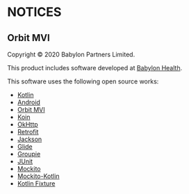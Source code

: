 # NOTICES

## Orbit MVI

Copyright &copy; 2020 Babylon Partners Limited.

This product includes software developed at [Babylon Health](http://www.babylonhealth.com/).

This software uses the following open source works:

- [Kotlin](https://github.com/JetBrains/kotlin)
- [Android](https://developer.android.com)
- [Orbit MVI](https://github.com/babylonhealth/orbit-mvi)
- [Koin](https://insert-koin.io/)
- [OkHttp](https://square.github.io/okhttp/)
- [Retrofit](https://square.github.io/retrofit/)
- [Jackson](https://github.com/FasterXML/jackson)
- [Glide](https://bumptech.github.io/glide/)
- [Groupie](https://github.com/lisawray/groupie)
- [JUnit](https://junit.org/)
- [Mockito](https://site.mockito.org)
- [Mockito-Kotlin](https://github.com/nhaarman/mockito-kotlin)
- [Kotlin Fixture](https://github.com/appmattus/kotlinfixture/)
